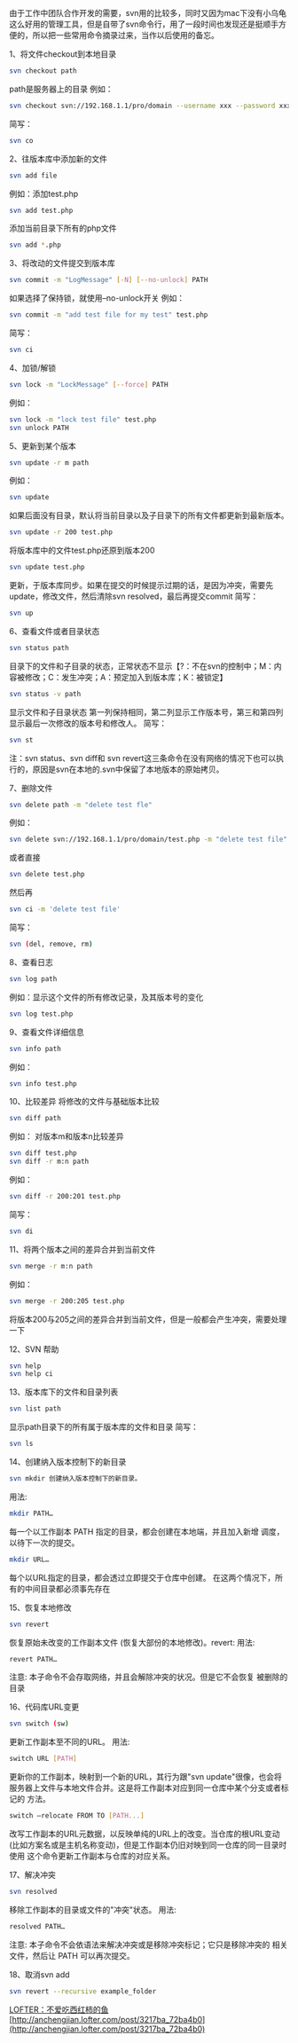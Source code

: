 由于工作中团队合作开发的需要，svn用的比较多，同时又因为mac下没有小乌龟这么好用的管理工具，但是自带了svn命令行，用了一段时间也发现还是挺顺手方便的，所以把一些常用命令摘录过来，当作以后使用的备忘。

1、将文件checkout到本地目录
```bash
svn checkout path
```
path是服务器上的目录
例如：
```bash
svn checkout svn://192.168.1.1/pro/domain --username xxx --password xxx
```
简写：
```bash
svn co 
```

2、往版本库中添加新的文件
```bash
svn add file
```
例如：添加test.php
```bash
svn add test.php
```
添加当前目录下所有的php文件
```bash
svn add *.php
```

3、将改动的文件提交到版本库
```bash
svn commit -m "LogMessage" [-N] [--no-unlock] PATH
```
如果选择了保持锁，就使用–no-unlock开关
例如：
```bash
svn commit -m "add test file for my test" test.php
```
简写：
```bash
svn ci 
```

4、加锁/解锁
```bash
svn lock -m "LockMessage" [--force] PATH
```
例如：
```bash
svn lock -m "lock test file" test.php
svn unlock PATH 
```

5、更新到某个版本
```bash
svn update -r m path
```
例如：
```bash
svn update
```
如果后面没有目录，默认将当前目录以及子目录下的所有文件都更新到最新版本。
```bash
svn update -r 200 test.php
```
将版本库中的文件test.php还原到版本200
```bash
svn update test.php
```
更新，于版本库同步。如果在提交的时候提示过期的话，是因为冲突，需要先update，修改文件，然后清除svn resolved，最后再提交commit
简写：
```bash
svn up 
```

6、查看文件或者目录状态
```bash
svn status path
```
目录下的文件和子目录的状态，正常状态不显示【?：不在svn的控制中；M：内容被修改；C：发生冲突；A：预定加入到版本库；K：被锁定】
```bash
svn status -v path 
```
显示文件和子目录状态
第一列保持相同，第二列显示工作版本号，第三和第四列显示最后一次修改的版本号和修改人。
简写：
```bash
svn st
```
注：svn status、svn diff和 svn revert这三条命令在没有网络的情况下也可以执行的，原因是svn在本地的.svn中保留了本地版本的原始拷贝。

7、删除文件
```bash
svn delete path -m "delete test fle"
```
例如：
```bash
svn delete svn://192.168.1.1/pro/domain/test.php -m "delete test file"
```
或者直接
```bash
svn delete test.php
```
然后再
```bash
svn ci -m 'delete test file'
```
简写：
```bash
svn (del, remove, rm) 
```

8、查看日志
```bash
svn log path
```
例如：显示这个文件的所有修改记录，及其版本号的变化 
```bash
svn log test.php
```

9、查看文件详细信息
```bash
svn info path
```
例如：
```bash
svn info test.php 
```

10、比较差异
将修改的文件与基础版本比较
```bash
svn diff path
```
例如： 对版本m和版本n比较差异
```bash
svn diff test.php
svn diff -r m:n path
```
例如：
```bash
svn diff -r 200:201 test.php
```
简写：
```bash
svn di 
```

11、将两个版本之间的差异合并到当前文件
```bash
svn merge -r m:n path
```
例如：
```bash
svn merge -r 200:205 test.php
```
将版本200与205之间的差异合并到当前文件，但是一般都会产生冲突，需要处理一下

12、SVN 帮助 
```bash
svn help
svn help ci 
```

13、版本库下的文件和目录列表
```bash
svn list path
```
显示path目录下的所有属于版本库的文件和目录
简写：
```bash
svn ls 
```

14、创建纳入版本控制下的新目录
```bash
svn mkdir 创建纳入版本控制下的新目录。
```
用法:
```bash
mkdir PATH…
```
每一个以工作副本 PATH 指定的目录，都会创建在本地端，并且加入新增
调度，以待下一次的提交。
```bash
mkdir URL…
```
每个以URL指定的目录，都会透过立即提交于仓库中创建。
在这两个情况下，所有的中间目录都必须事先存在 

15、恢复本地修改
```bash
svn revert 
```
恢复原始未改变的工作副本文件 (恢复大部份的本地修改)。revert:
用法: 
```bash
revert PATH…
```
注意: 本子命令不会存取网络，并且会解除冲突的状况。但是它不会恢复
被删除的目录 

16、代码库URL变更
```bash
svn switch (sw)
```
更新工作副本至不同的URL。
用法: 
```bash
switch URL [PATH]
```
更新你的工作副本，映射到一个新的URL，其行为跟"svn update"很像，也会将
服务器上文件与本地文件合并。这是将工作副本对应到同一仓库中某个分支或者标记的
方法。
```bash
switch –relocate FROM TO [PATH...]
```
改写工作副本的URL元数据，以反映单纯的URL上的改变。当仓库的根URL变动
(比如方案名或是主机名称变动)，但是工作副本仍旧对映到同一仓库的同一目录时使用
这个命令更新工作副本与仓库的对应关系。 

17、解决冲突
```bash
svn resolved
```
移除工作副本的目录或文件的"冲突"状态。
用法: 
```bash
resolved PATH…
```
注意: 本子命令不会依语法来解决冲突或是移除冲突标记；它只是移除冲突的
相关文件，然后让 PATH 可以再次提交。 

18、取消svn add
```bash
svn revert --recursive example_folder
```

[LOFTER：不爱吃西红柿的鱼](http://anchengjian.lofter.com)   [http://anchengjian.lofter.com/post/3217ba_72ba4b0](http://anchengjian.lofter.com/post/3217ba_72ba4b0)